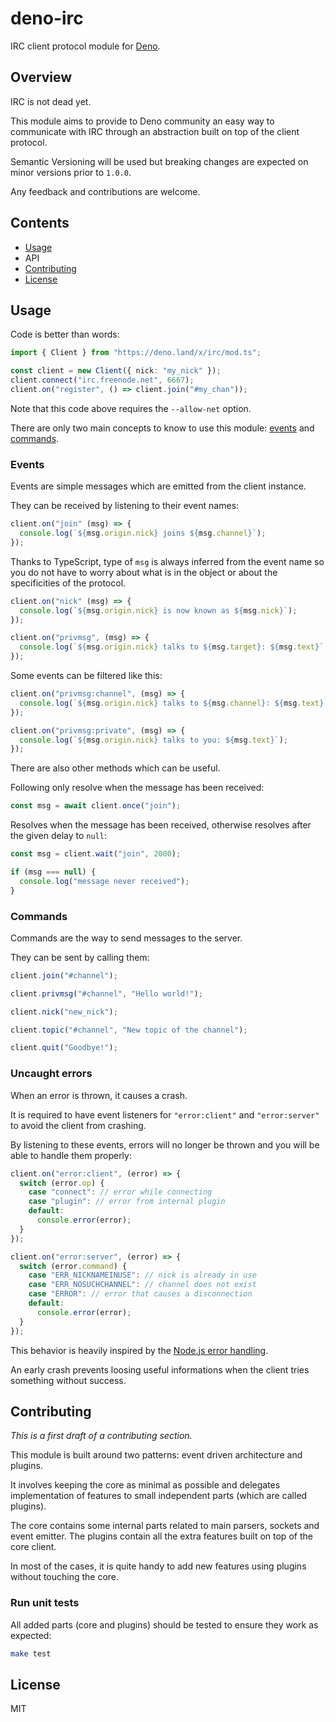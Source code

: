# deno-irc

IRC client protocol module for [Deno](https://deno.land/).

## Overview

IRC is not dead yet.

This module aims to provide to Deno community an easy way to communicate with
IRC through an abstraction built on top of the client protocol.

Semantic Versioning will be used but breaking changes are expected on minor versions prior to `1.0.0`.

Any feedback and contributions are welcome.

## Contents

- [Usage](#usage)
- API
- [Contributing](#contributing)
- [License](#license)

## Usage

Code is better than words:

```ts
import { Client } from "https://deno.land/x/irc/mod.ts";

const client = new Client({ nick: "my_nick" });
client.connect("irc.freenode.net", 6667);
client.on("register", () => client.join("#my_chan"));
```

Note that this code above requires the `--allow-net` option.

There are only two main concepts to know to use this module: [events](#events) and [commands](#commands).

### Events

Events are simple messages which are emitted from the client instance.

They can be received by listening to their event names:

```ts
client.on("join" (msg) => {
  console.log(`${msg.origin.nick} joins ${msg.channel}`);
});
```

Thanks to TypeScript, type of `msg` is always inferred from the event name so you do not have to worry about what is in the object or about the specificities of the protocol.

```ts
client.on("nick" (msg) => {
  console.log(`${msg.origin.nick} is now known as ${msg.nick}`);
});

client.on("privmsg", (msg) => {
  console.log(`${msg.origin.nick} talks to ${msg.target}: ${msg.text}`);
});
```

Some events can be filtered like this:

```ts
client.on("privmsg:channel", (msg) => {
  console.log(`${msg.origin.nick} talks to ${msg.channel}: ${msg.text}`);
});

client.on("privmsg:private", (msg) => {
  console.log(`${msg.origin.nick} talks to you: ${msg.text}`);
});
```

There are also other methods which can be useful.

Following only resolve when the message has been received:

```ts
const msg = await client.once("join");
```

Resolves when the message has been received, otherwise resolves after the given delay to `null`:

```ts
const msg = client.wait("join", 2000);

if (msg === null) {
  console.log("message never received");
}
```

### Commands

Commands are the way to send messages to the server.

They can be sent by calling them:

```ts
client.join("#channel");

client.privmsg("#channel", "Hello world!");

client.nick("new_nick");

client.topic("#channel", "New topic of the channel");

client.quit("Goodbye!");
```

### Uncaught errors

When an error is thrown, it causes a crash.

It is required to have event listeners for `"error:client"` and `"error:server"` to avoid the client from crashing.

By listening to these events, errors will no longer be thrown and you will be able to handle them properly:

```ts
client.on("error:client", (error) => {
  switch (error.op) {
    case "connect": // error while connecting
    case "plugin": // error from internal plugin
    default:
      console.error(error);
  }
});

client.on("error:server", (error) => {
  switch (error.command) {
    case "ERR_NICKNAMEINUSE": // nick is already in use
    case "ERR_NOSUCHCHANNEL": // channel does not exist
    case "ERROR": // error that causes a disconnection
    default:
      console.error(error);
  }
});
```

This behavior is heavily inspired by the [Node.js error handling](https://www.joyent.com/node-js/production/design/errors).

An early crash prevents loosing useful informations when the client tries something without success.

## Contributing

_This is a first draft of a contributing section._

This module is built around two patterns: event driven architecture and plugins.

It involves keeping the core as minimal as possible and delegates implementation of features to small independent parts (which are called plugins).

The core contains some internal parts related to main parsers, sockets and event emitter. The plugins contain all the extra features built on top of the core client.

In most of the cases, it is quite handy to add new features using plugins without touching the core.

### Run unit tests

All added parts (core and plugins) should be tested to ensure they work as expected:

```sh
make test
```

## License

MIT
